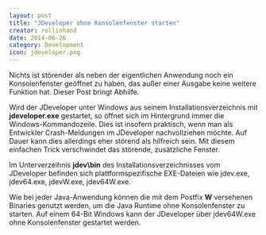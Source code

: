 ```yaml
---
layout: post
title: "JDeveloper ohne Konsolenfenster starten"
creator: rollinhand
date: 2014-06-26
category: Development
icon: jdeveloper.png
---
```

Nichts ist störender als neben der eigentlichen Anwendung noch ein Konsolenfenster 
geöffnet zu haben, das außer einer Ausgabe keine weitere Funktion hat. Dieser Post bringt Abhilfe.

<!--more-->

Wird der JDeveloper unter Windows aus seinem Installationsverzeichnis mit **jdeveloper.exe** 
gestartet, so öffnet sich im Hintergrund immer die Windows-Kommandozeile. Dies ist 
insofern praktisch, wenn man als Entwickler Crash-Meldungen im JDeveloper nachvollziehen 
möchte. Auf Dauer kann dies allerdings eher störend als hilfreich sein. Mit diesem 
einfachen Trick verschwindet das störende, zusätzliche Fenster.

Im Unterverzeihnis **jdev\bin** des Installationsverzeichnisses vom JDeveloper befinden 
sich plattformspezifische EXE-Dateien wie jdev.exe, jdev64.exe, jdevW.exe, jdev64W.exe.

Wie bei jeder Java-Anwendung können die mit dem Postfix **W** versehenen Binaries 
genutzt werden, um die Java Runtime ohne Konsolenfenster zu starten. 
Auf einem 64-Bit Windows kann der JDeveloper über jdev64W.exe ohne Konsolenfenster 
gestartet werden.
